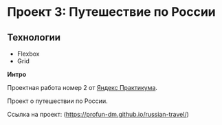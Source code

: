 # Проект 3: Путешествие по России

## Технологии
* Flexbox
* Grid

**Интро**

Проектная работа номер 2 от [Яндекс Практикума](https://praktikum.yandex.ru/ "Отличная программа, кликай!").

Проект о путешествии по России.

Ссылка на проект: (https://profun-dm.github.io/russian-travel/)

